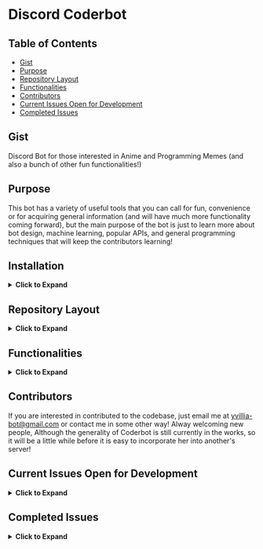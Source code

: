 # Discord Coderbot

## Table of Contents
 - [Gist](https://github.com/nnrogers515/discord-coderbot#gist)
 - [Purpose](https://github.com/nnrogers515/discord-coderbot#purpose)
 - [Repository Layout](https://github.com/nnrogers515/discord-coderbot#repository-layout)
 - [Functionalities](https://github.com/nnrogers515/discord-coderbot#functionalities)
 - [Contributors](https://github.com/nnrogers515/discord-coderbot#contributors)
 - [Current Issues Open for Development](https://github.com/nnrogers515/discord-coderbot#current-issues-open-for-development)
 - [Completed Issues](https://github.com/nnrogers515/discord-coderbot#completed-issues)


## Gist
Discord Bot for those interested in Anime and Programming Memes (and also a bunch of other fun functionalities!)

## Purpose
This bot has a variety of useful tools that you can call for fun, convenience or for acquiring general information (and will have much more functionality coming forward), but the main purpose of the bot is just to learn more about bot design, machine learning, popular APIs, and general programming techniques that will keep the contributors learning! 

## Installation

<details>
  <summary> <strong>Click to Expand</strong></summary>
Currently in the process of being generalized. As of the current time, the best way to access Coderbot would be to:

1. Fork this codebase 
2. Create a discord bot via the [Developer Portal](https://discord.com/developers/applications) (I recommend [here](https://codeburst.io/discord-bot-tutorial-2020-a8a2e37e347c) for a good and thorough walkthrough!)
3. Give the bot any permissions you want (her @mention functionalities may be buggy unless she has some permissions, but otherwise she works fine for general purpose)
4. Take the bot-id TOKEN from your new application and put it as the "TOKEN" environment variable (either in a .env or as a config variable for hosts such as Heroku), then adjust the IDs within src/coderbot.py to match your channel IDs (found sending a message in discord containing "\#Channel-Name"

<em> However, That Sounds Like a Lot of Work! </em>

We are working to streamline this! We will try to make this as least painful as possible moving forward, but for now, if you are interested in using the bot, and stuck on setting it up, let me know via email to yvillia-bot@gmail.com or in the discussions, and I will do my best to help you!
</details>

## Repository Layout

<details>
  <summary> <strong>Click to Expand</strong></summary>
 
- .github/ - Contains Workflow and Issue Templates
- src/     - Contains Python Backend for Coderbot
    - bot.py - Classfile for Coderbot. Contains State Information and Discord Client Instance
    - coderbot.py - General Discord Client Event Responses and Commands
    - function.py - Helper Functions and Handlers for Dialogue, Reactions, and Commands
    - redditAPI.py - Initializes a Reddit Instance using Coderbot's Reddit Credentials
    
- test/    - Contains unit testing for functions
    - test_bot.py - Unit Tests for bot.py Class Functions
    - test_coderbot.py - Unit Tests for coderbot.py Discord Event Handlers
    - test_function.py - Unit Tests for Helper Functions and Handlers
    - test_redditAPI.py - Unit Test of Reddit Instance Initialization
    
- websrc/  - Contains frontend components for Django Heroku Webapp
    - Still in Development

- .replit - If you want to code on Repl.it
- Dockerfile - If you want to try to containerize Coderbot
- Procfile - For Heroku Worker Dyno (also the commands for local execution)
</details>

## Functionalities

<details>
  <summary> <strong>Click to Expand</strong></summary>
 
  Sample Functionalities:
  - !Poll - Produces Emote Reactions on Message for Suitible for Polls
  - !Flip or !Coin - Returns "Heads" or "Tails" on Request
  - !Roll #d# - Return the result of dice rolls where the # before the d represents the number of dice thrown (maximum 100 for performance and spam prevention reasons), and the number after the d represents the number of faces on each die.
  - !Help - Displays a List of Commands
  - !Pogchamp @mention ... - Fun Chat Command
  - !Ban @mention ... - Not a Ban but a Punishment!
  - Sleep and Awake Protocols - If you find her to be annoying, simply tell her to sleep with "Oyasumi" and she won't answer commands until woken up with "Ohayo", you can see her current state under her profile in discord
  - Good Bot and Bad Bot, as well as list functionalities will be coming soon, along with a bunch of other features
  - !Kill - Emergency use kill switch will make her logout of discord and will require a server restart for her to come back (she shouldn't have any spamming
  
  For more documentation checkout the Wiki Pages (when they are finished!)
</details>

## Contributors
  If you are interested in contributed to the codebase, just email me at yvillia-bot@gmail.com or contact me in some other way! Alway welcoming new people, Although the generality of Coderbot is still currently in the works, so it will be a little while before it is easy to incorporate her into another's server! 
  
## Current Issues Open for Development

<details>
  <summary> <strong>Click to Expand</strong></summary>
 
<!-- openIssueTable -->

| Title                                                                                                                           |         Status          |                                                                                                                     Assignee                                                                                                                      | Body                                                                                                                                                                                                                                                                                                                                                                                                                                                                                                              |
| :------------------------------------------------------------------------------------------------------------------------------ | :---------------------: | :-----------------------------------------------------------------------------------------------------------------------------------------------------------------------------------------------------------------------------------------------: | :---------------------------------------------------------------------------------------------------------------------------------------------------------------------------------------------------------------------------------------------------------------------------------------------------------------------------------------------------------------------------------------------------------------------------------------------------------------------------------------------------------------- |
| <a href="https://github.com/nnrogers515/discord-coderbot/pull/20">Ryan web</a>                                                  | :eight_spoked_asterisk: |                                                                                                                                                                                                                                                   | Providing template flask API, and pyTest                                                                                                                                                                                                                                                                                                                                                                                                                                                                          |
| <a href="https://github.com/nnrogers515/discord-coderbot/issues/17">Implementing Individual Chatbot Functionalities</a>         | :eight_spoked_asterisk: |                                                                                                                                                                                                                                                   | Basically utilize ML to have the bot learn from each member, and on command say something that is similar to a given member's speech pattern. This would likely take a while to make, and a very long time to test and make sure that it works properly, but this would be an enjoyable functionality in mimicry!<br /><br /><br />...                                                                                                                                                                            |
| <a href="https://github.com/nnrogers515/discord-coderbot/issues/15">Generalize Coderbot Code to work for any discord server</a> | :eight_spoked_asterisk: |                                                                                                                                                                                                                                                   | This will likely be the most difficult issue. The idea would be to make it as easy as possible for someone to take the Coderbot code and run a script to fill out the necessary server information and so forth. This may require having calls to a Rest API using a user's credentials to login to discord and pull the information in the server from there, or some other path that would require more research into. Due to how this bot operates it will be a bit difficult to setup<br /><br /><br />...    |
| <a href="https://github.com/nnrogers515/discord-coderbot/issues/14">Update README.md</a>                                        | :eight_spoked_asterisk: |                                                            <a href="https://github.com/nnrogers515"><img src="https://avatars.githubusercontent.com/u/38640928?v=4" width="20" /></a>                                                             | The README.md needs better instructions for setting up the bot for other servers and other general important information about the repository.<br /><br /><br />...                                                                                                                                                                                                                                                                                                                                               |
| <a href="https://github.com/nnrogers515/discord-coderbot/issues/13">Fix up Git Workflow</a>                                     | :eight_spoked_asterisk: |                                                            <a href="https://github.com/nnrogers515"><img src="https://avatars.githubusercontent.com/u/38640928?v=4" width="20" /></a>                                                             | Currently, the python workflow doesn't work well with how our repository is setup. I recommend looking at the .github-cli.yaml file, adding security scans and so forth through those tests (for branches outside of master, and maybe add a deploy pipeline).<br /><br /><br />...                                                                                                                                                                                                                               |
| <a href="https://github.com/nnrogers515/discord-coderbot/issues/12">Fill out the Coderbot Wiki</a>                              | :eight_spoked_asterisk: |                                                                                                                                                                                                                                                   | Our Github has a Wikipage that can be utilized as documentation for the bot functionalities. I would recommend collaborating with whoever is working on issue #7 as it is likely there would be an overlap in documentation for these portions.<br /><br /><br />...                                                                                                                                                                                                                                              |
| <a href="https://github.com/nnrogers515/discord-coderbot/issues/11">Research Alternatives to Heroku</a>                         | :eight_spoked_asterisk: |                                                            <a href="https://github.com/nnrogers515"><img src="https://avatars.githubusercontent.com/u/38640928?v=4" width="20" /></a>                                                             | While Heroku is great, it is severely limited with just free memberships. This issue involves researching into Alternatives to Heroku, with the main suggestion being AWS.<br /><br /><br />...                                                                                                                                                                                                                                                                                                                   |
| <a href="https://github.com/nnrogers515/discord-coderbot/issues/10">Create Bot Artwork</a>                                      | :eight_spoked_asterisk: |                                                                                                                                                                                                                                                   | Bot Artwork is currently just a meme of InternetExplorer-chan. It would be cool to have her own artwork or animation instead of a meme picture from my phone.<br /><br />This is really only if there is nothing else to do/someone is interested in doing this, it isn't really coding and requires a lot of time and artistic talent.<br />...                                                                                                                                                                  |
| <a href="https://github.com/nnrogers515/discord-coderbot/issues/9">Upgrade bot to run on docker</a>                             | :eight_spoked_asterisk: |                                                                                                                                                                                                                                                   | Utilizing Docker and a registry would make it easier to create multiple instances of the bot, should the desire for multiple servers become greater. Plus, it's just good for learning.<br /><br /><br />...                                                                                                                                                                                                                                                                                                      |
| <a href="https://github.com/nnrogers515/discord-coderbot/issues/8">Bot Emotions</a>                                             | :eight_spoked_asterisk: |                                                                                                                                                                                                                                                   | Currently the bot only has two states, "Asleep" and "Awake." Once chatbot functionalities have been implemented it would be cool to be able to have her switch states to varying emotions (angry, sad, etc...). <br /><br />This task would be to prepare the framework for having multiple states, likely by making changes to the bot.py class.<br />...                                                                                                                                                        |
| <a href="https://github.com/nnrogers515/discord-coderbot/issues/7">Create a Frontend Website for the Bot</a>                    | :eight_spoked_asterisk: | <a href="https://github.com/nnrogers515"><img src="https://avatars.githubusercontent.com/u/38640928?v=4" width="20" /></a>,<a href="https://github.com/RynoXLI"><img src="https://avatars.githubusercontent.com/u/40377123?v=4" width="20" /></a> | Heroku utilizes a Django python front-end for our bot, which currently is only running a regular worker dyno and not a web dyno. We can create a basic website through Heroku to serve API calls and serve as a monitoring/information gathering site for the bot.<br /><br /><br />...                                                                                                                                                                                                                           |
| <a href="https://github.com/nnrogers515/discord-coderbot/issues/6">Implement a database for chat statistics</a>                 | :eight_spoked_asterisk: |                                                                                                                                                                                                                                                   | Setup and connect the bot using Heroku's database to hold statistics and collected chat information past the running instance. If there is a preferable database alternative to Heroku, then feel free to research into it and try to set up the bot on there.<br /><br /><br />...                                                                                                                                                                                                                               |
| <a href="https://github.com/nnrogers515/discord-coderbot/issues/5">Figure out Something Cool to do for the Reddit API</a>       | :eight_spoked_asterisk: |                                                                                                                                                                                                                                                   | The code base for the RedditAPI is already incorporated and functional. Think of something fun to add that the bot can do by pulling from reddit (i.e. daily image posts, statistics, automatically pulling saved posts and posting them, etc...). RedditAPI documentation found [here](https://praw.readthedocs.io/en/latest/code_overview/reddit_instance.html#praw.Reddit).<br /><br />Note: We are utilizing the PRAW library to make API access easier https://asyncpraw.readthedocs.io/en/latest/.<br />... |
| <a href="https://github.com/nnrogers515/discord-coderbot/issues/4">Implement Music Functionality</a>                            | :eight_spoked_asterisk: |                                                                                                                                                                                                                                                   | This can be anything from playing music on command, to recommending songs that people have been listening to on spotify, or etc... <br /><br /><br />...                                                                                                                                                                                                                                                                                                                                                          |
| <a href="https://github.com/nnrogers515/discord-coderbot/issues/3">Reorganize and Document the Code</a>                         | :eight_spoked_asterisk: |                                                                                                                                                                                                                                                   | Prettify the code a bit and make things more readable. The more organized you can make it the better, just make sure it works. For proper documentation and file organizations see [Google's Python Style Guide](https://google.github.io/styleguide/pyguide.html).<br /><br /><br />...                                                                                                                                                                                                                          |
| <a href="https://github.com/nnrogers515/discord-coderbot/issues/1">Enable Chatbot ML Features</a>                               | :eight_spoked_asterisk: |                                                                                                                                                                                                                                                   | Implement a way to train the bot to respond using machine learning. If possible, live-learning while chatting with others would be beneficial to improving her performance.<br /><br /><br />...                                                                                                                                                                                                                                                                                                                  |

<!-- openIssueTable -->

</details>

## Completed Issues

<details>
 <summary> <strong>Click to Expand</strong></summary>
 
<!-- closedIssueTable -->

| Title                                                                                                                                       |   Status   | Assignee | Body                                                                  |
| :------------------------------------------------------------------------------------------------------------------------------------------ | :--------: | :------: | :-------------------------------------------------------------------- |
| <a href="https://github.com/nnrogers515/discord-coderbot/pull/19">Added flask API with examples and example pytest</a>                      | :no_entry: |          | Added flask api, and added pytest for flask.                          |
| <a href="https://github.com/nnrogers515/discord-coderbot/pull/18">Kralinc dev</a>                                                           | :no_entry: |          |                                                                       |
| <a href="https://github.com/nnrogers515/discord-coderbot/pull/16">Workflow adjust</a>                                                       | :no_entry: |          | updating workflow                                                     |
| <a href="https://github.com/nnrogers515/discord-coderbot/pull/2">Fixed code duplication with good_bot() and error messages. Refactored…</a> | :no_entry: |          | … epicID to serverID. Made reddit API resilient against not existing. |

<!-- closedIssueTable -->

</details>


